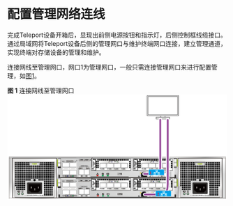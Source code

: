 # 配置管理网络连线<a name="ZH-CN_TOPIC_0101884887"></a>

完成Teleport设备开箱后，显现出前侧电源按钮和指示灯，后侧控制框线缆接口。通过局域网将Teleport设备后侧的管理网口与维护终端网口连接，建立管理通道，实现终端对存储设备的管理和维护。

连接网线至管理网口，网口1为管理网口，一般只需连接管理网口来进行配置管理，如[图1](#zh-cn_topic_0101813136_fig14773549121313)。

**图 1**  连接网线至管理网口<a name="zh-cn_topic_0101813136_fig14773549121313"></a>  
![](figures/连接网线至管理网口.png "连接网线至管理网口")

